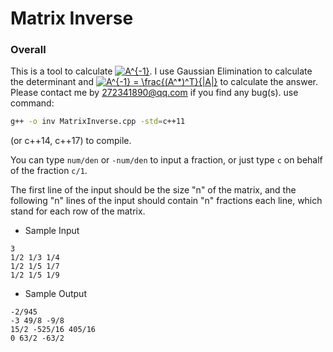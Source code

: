 # Matrix Inverse

### Overall
This is a tool to calculate <a href="https://www.codecogs.com/eqnedit.php?latex=A^{-1}" target="_blank"><img src="https://latex.codecogs.com/gif.latex?A^{-1}" title="A^{-1}" /></a>. I use Gaussian Elimination to calculate the determinant and <a href="https://www.codecogs.com/eqnedit.php?latex=A^{-1}&space;=&space;\frac{(A^*)^T}{|A|}" target="_blank"><img src="https://latex.codecogs.com/gif.latex?A^{-1}&space;=&space;\frac{(A^*)^T}{|A|}" title="A^{-1} = \frac{(A^*)^T}{|A|}" /></a> to calculate the answer. Please contact me by 272341890@qq.com if you find any bug(s).
use command:
```bash
g++ -o inv MatrixInverse.cpp -std=c++11
```
(or c++14, c++17) to compile.

You can type `num/den` or `-num/den` to input a fraction, or just type `c` on behalf of the fraction `c/1`.

The first line of the input should be the size "n" of the matrix, and the following "n" lines of the input should contain "n" fractions each line, which stand for each row of the matrix. 

- Sample Input
```
3
1/2 1/3 1/4
1/2 1/5 1/7
1/2 1/5 1/9
```

- Sample Output
```
-2/945
-3 49/8 -9/8 
15/2 -525/16 405/16 
0 63/2 -63/2 
```
